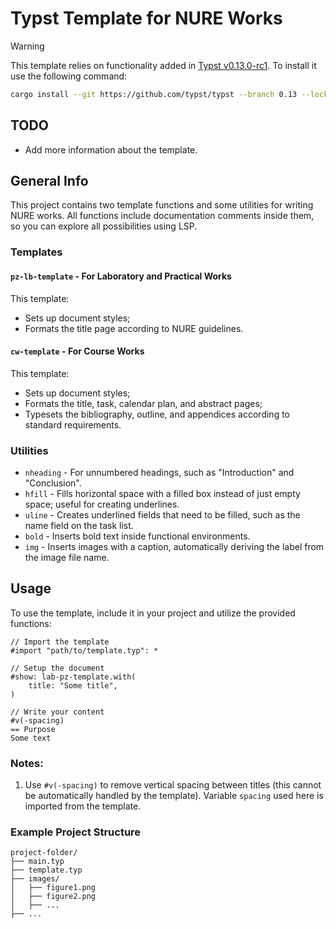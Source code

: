 # Typst Template for NURE Works

> [!WARNING]
> This template relies on functionality added in [Typst v0.13.0-rc1](https://github.com/typst/typst/releases/tag/v0.13.0-rc1). To install it use the following command:
> ```bash
> cargo install --git https://github.com/typst/typst --branch 0.13 --locked typst-cli
> ```

## TODO
- Add more information about the template.

## General Info

This project contains two template functions and some utilities for writing NURE works. All functions include documentation comments inside them, so you can explore all possibilities using LSP.

### Templates

#### `pz-lb-template` - For Laboratory and Practical Works
This template:
- Sets up document styles;
- Formats the title page according to NURE guidelines.

#### `cw-template` - For Course Works
This template:
- Sets up document styles;
- Formats the title, task, calendar plan, and abstract pages;
- Typesets the bibliography, outline, and appendices according to standard requirements.

### Utilities
- `nheading` - For unnumbered headings, such as "Introduction" and "Conclusion".
- `hfill` - Fills horizontal space with a filled box instead of just empty space; useful for creating underlines.
- `uline` - Creates underlined fields that need to be filled, such as the name field on the task list.
- `bold` - Inserts bold text inside functional environments.
- `img` - Inserts images with a caption, automatically deriving the label from the image file name.

## Usage

To use the template, include it in your project and utilize the provided functions:

```typst
// Import the template
#import "path/to/template.typ": *

// Setup the document
#show: lab-pz-template.with(
    title: "Some title",
)

// Write your content
#v(-spacing)
== Purpose
Some text
```

### Notes:
1. Use `#v(-spacing)` to remove vertical spacing between titles (this cannot be automatically handled by the template). Variable `spacing` used here is imported from the template.

### Example Project Structure
```
project-folder/
├── main.typ
├── template.typ
├── images/
│   ├── figure1.png
│   ├── figure2.png
│   ├── ...
├── ...
```
